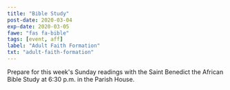 ```yaml
---
title: "Bible Study"
post-date: 2020-03-04
exp-date: 2020-03-05
fawe: "fas fa-bible"
tags: [event, aff]
label: "Adult Faith Formation"
txt: "adult-faith-formation"
---
```

Prepare for this week's Sunday readings with the Saint Benedict the African Bible Study at 6:30 p.m. in the Parish House.